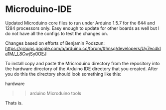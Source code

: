 # Microduino-IDE
Updated Microduino core files to run under Arduino 1.5.7 for the 644 and 1284 processors only. Easy enough to update for other boards as well but I do not have all the configs to test the changes on.

Changes based on efforts of Benjamin Podszun: https://groups.google.com/a/arduino.cc/forum/#!msg/developers/Uy7ecdkIa1M/_L8GwjSy0OEJ

To install copy and paste the Mricroduino directory from the repository into the hardware directory of the Arduino IDE directory that you created.  After you do this the directory should look something like this:

hardware
>>arduino
>>Microduino
>>tools
  
  Thats is.  
